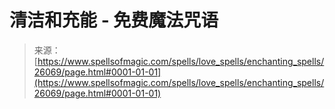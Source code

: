 <!--yml

category: 未分类

date: 2024-06-12 19:13:38

-->

# 清洁和充能 - 免费魔法咒语

> 来源：[https://www.spellsofmagic.com/spells/love_spells/enchanting_spells/26069/page.html#0001-01-01](https://www.spellsofmagic.com/spells/love_spells/enchanting_spells/26069/page.html#0001-01-01)
